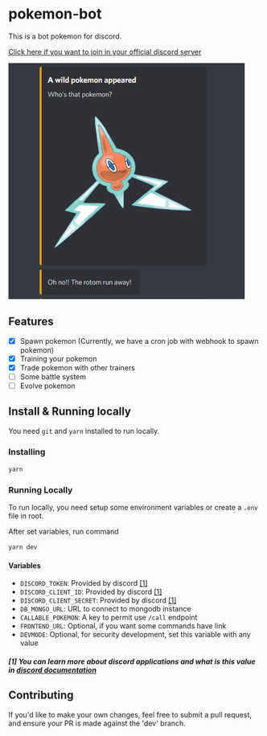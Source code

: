 # pokemon-bot
This is a bot pokemon for discord.

[Click here if you want to join in your official discord server](https://discord.gg/n6DSgXSqrn)

![Rotom in bot](assets/rotom.png)

## Features
- [x] Spawn pokemon (Currently, we have a cron job with webhook to spawn pokemon)
- [x] Training your pokemon
- [x] Trade pokemon with other trainers
- [ ] Some battle system
- [ ] Evolve pokemon

## Install & Running locally
You need `git` and `yarn` installed to run locally.

### Installing
```sh
yarn
```

### Running Locally
To run locally, you need setup some environment variables or create a `.env` file in root.

After set variables, run command
```sh
yarn dev
```

#### Variables
- `DISCORD_TOKEN`: Provided by discord [[1]](#1-you-can-learn-more-about-discord-applications-and-what-is-this-value-in-discord-documentation)
- `DISCORD_CLIENT_ID`: Provided by discord [[1]](#1-you-can-learn-more-about-discord-applications-and-what-is-this-value-in-discord-documentation)
- `DISCORD_CLIENT_SECRET`: Provided by discord [[1]](#1-you-can-learn-more-about-discord-applications-and-what-is-this-value-in-discord-documentation)
- `DB_MONGO_URL`: URL to connect to mongodb instance
- `CALLABLE_POKEMON`: A key to permit use `/call` endpoint
- `FRONTEND_URL`: Optional, if you want some commands have link
- `DEVMODE`: Optional, for security development, set this variable with any value

##### [1] You can learn more about discord applications and what is this value in [discord documentation](https://discord.com/developers/docs/game-sdk/applications)

## Contributing
If you'd like to make your own changes, feel free to submit a pull request, and ensure your PR is made against the 'dev' branch.
